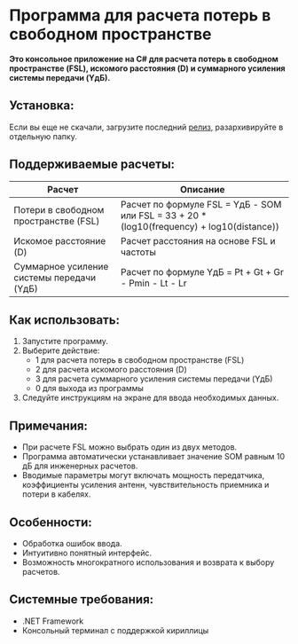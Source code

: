 # Программа для расчета потерь в свободном пространстве

**Это консольное приложение на C# для расчета потерь в свободном пространстве (FSL), искомого расстояния (D) и суммарного усиления системы передачи (YдБ).**

## Установка:
Если вы еще не скачали, загрузите последний [релиз](https://github.com/Moyawu/Calculation-of-the-range-of-operation-of-the-wireless-communication-channel/releases/tag/latest), разархивируйте в отдельную папку.

## Поддерживаемые расчеты:

| Расчет | Описание |
|------------------------------------|--------------------------------------------------|
|Потери в свободном пространстве (FSL) | Расчет по формуле FSL = YдБ - SOM или FSL = 33 + 20 * (log10(frequency) + log10(distance)) |
|Искомое расстояние (D)            |Расчет расстояния на основе FSL и частоты       |
| Суммарное усиление системы передачи (YдБ) |Расчет по формуле YдБ = Pt + Gt + Gr - Pmin - Lt - Lr |

## Как использовать:

1. Запустите программу.
2. Выберите действие:
   - 1 для расчета потерь в свободном пространстве (FSL)
   - 2 для расчета искомого расстояния (D)
   - 3 для расчета суммарного усиления системы передачи (YдБ)
   - 0 для выхода из программы
3. Следуйте инструкциям на экране для ввода необходимых данных.

## Примечания:
- При расчете FSL можно выбрать один из двух методов.
- Программа автоматически устанавливает значение SOM равным 10 дБ для инженерных расчетов.
- Вводимые параметры могут включать мощность передатчика, коэффициенты усиления антенн, чувствительность приемника и потери в кабелях.

## Особенности:
- Обработка ошибок ввода.
- Интуитивно понятный интерфейс.
- Возможность многократного использования и возврата к выбору расчетов.

## Системные требования:
- .NET Framework
- Консольный терминал с поддержкой кириллицы
